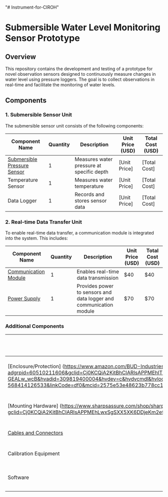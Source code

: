 "# Instrument-for-CIROH" 

# Submersible Water Level Monitoring Sensor Prototype

## Overview

This repository contains the development and testing of a prototype for novel observation sensors designed to continuously measure changes in water level using pressure loggers. The goal is to collect observations in real-time and facilitate the monitoring of water levels.

## Components

### 1. Submersible Sensor Unit

The submersible sensor unit consists of the following components:

| Component Name              | Quantity | Description                                     | Unit Price (USD) | Total Cost (USD) |
|-----------------------------|----------|-------------------------------------------------|-------------------|------------------|
| [Submersible Pressure Sensor](submersiblePressureSensors.md)  | 1        | Measures water pressure at specific depth       | [Unit Price]      | [Total Cost]     |
| Temperature Sensor           | 1        | Measures water temperature                      | [Unit Price]      | [Total Cost]     |
| Data Logger                  | 1        | Records and stores sensor data                   | [Unit Price]      | [Total Cost]     |

### 2. Real-time Data Transfer Unit

To enable real-time data transfer, a communication module is integrated into the system. This includes:

| Component Name          | Quantity | Description                             | Unit Price (USD) | Total Cost (USD) |
|-------------------------|----------|-----------------------------------------|-------------------|------------------|
| [Communication Module](communicationModule.md) | 1        | Enables real-time data transmission      | $40 | $40 |
| [Power Supply](powerSupply.md) | 1 | Provides power to sensors and data logger and communication module| $70 | $70 |

### Additional Components

| Component Name          | Quantity | Description                                   | Unit Price (USD) | Total Cost (USD) |
|-------------------------|----------|-----------------------------------------------|-------------------|------------------|
| [Enclosure/Protection] (https://www.amazon.com/BUD-Industries-CU-234-Aluminum-Econobox/dp/B005T7RMMS/ref=asc_df_B005T7RMMS/?adgrpid=60510211606&gclid=Cj0KCQiA2KitBhCIARIsAPPMEhITU1H44UQNau5cAFLl3V8PrZ532AdVgqrfFxdZNAh1CXuUrDIvrHgaAt-GEALw_wcB&hvadid=309819400004&hvdev=c&hvdvcmdl&hvlocint&hvlocphy=9003488&hvnetw=g&hvpone&hvpos&hvptwo&hvqmt&hvrand=16155968877175714657&hvtargid=pla-568414126533&linkCode=df0&mcid=2575e53e48623b778cc105cde5eab62a&psc=1&ref&tag)   | 2        | Waterproof housing for sensors and logger (stainless steel)     | $25 | $50 |
| [Mounting Hardware] (https://www.sharpsassure.com/shop/sharps/mounting-bracket/?gclid=Cj0KCQiA2KitBhCIARIsAPPMEhLwxSgSXX5XK6DDjeKm2ef5R79lE2365sOzfLhKW3yoSH2E99uJW2AaAlrlEALw_wcB)       | 1        | Hardware to secure sensors in place           | $40 | $40 |
| [Cables and Connectors](https://www.wireandcableyourway.com/submersible-pump-cable)    | 1        | Connects sensors to data logger               | $30 | $30 |
| Calibration Equipment    | 1        | Instruments for sensor calibration           |  $50 |  $50 |
| Software                | 1        | Software for configuration and data analysis | Included | Included |
